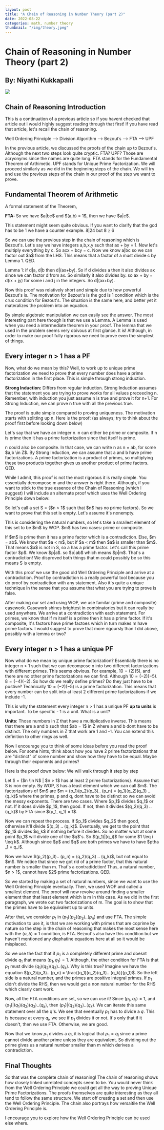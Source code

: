 ```yaml
---
layout: post
title: "A Chain of Reasoning in Number Theory (part 2)"
date: 2022-08-22
categories: math, number theory
thumbnail: "/img/theory.jpeg"
---
```


# Chain of Reasoning in Number Theory (part 2)

## By: Niyathi Kukkapalli

<img class="normal" src="/img/theory.jpeg">

## Chain of Reasoning Introduction

This is a continuation of a previous article so if you havent checked that article out I would highly suggest reading through that first! If you have read that article, let's recall the chain of reasoning.

Well Ordering Principle —-> Division Algorithm —-> Bezout’s —-> FTA —-> UPF

In the previous article, we discussed the proofs of the chain up to Bezout's. Although the next two steps look quite cryptic. FTA? UPF? Those are acryonyms since the names are quite long. FTA stands for the Fundamental Theorem of Arthimetic. UPF stands for Unique Prime Factorization. We will proceed similarly as we did in the beginning steps of the chain. We will try and use the previous steps of the chain in our proof of the step we want to prove.

## Fundamental Theorem of Arithmetic

A formal statement of the Theorem,

<div class="proof">
<p><b>FTA:</b> So we have $a|bc$ and $(a,b) = 1$, then we have $a|c$. </p>
</div>

This statement might seem quite obvious. If you want to clarify that the gcd has to be 1 we have a counter example. $8 \vert 24$ but $8 \nmid 6$

<div class = "proof">
<p> So we can use the previous step in the chain of reasoning which is Bezout's.
Let's say we have integers a,b,x,y such that ax + by = 1. Now let's multiply everything by c.
So acx + bcy = c. Now we know  a|bc so we can factor out $a$ from the LHS. This means that a factor of a must divide c by Lemma 1. QED. </p>

<p> Lemma 1: if d|a, d|b then d|(ax+by). So if d divides a then it also divides ax since we can factor d from ax. So similarly it also divides by. so ax + by = d(ix + jy) for some i and j in the integers. So d|(ax+by).</p>
</div>

Now this proof was relatively short and simple due to how powerful Bezout's is. The motivation for Bezout's is the gcd is 1 condition which is the crux condition for Bezout's. The situation is the same here, and better yet it materalizes the problem into an equation.

By simple algebraic manipulation we can easily see the answer. The most interesting part here though is that we use a Lemma. A Lemma is used when you need a intermediate theorem in your proof. The lemma that we used in the problem seems very obivous at first glance. It is! Although, in order to make our proof fully rigorous we need to prove even the simplest of things.

## Every integer n > 1 has a PF

Now, what do we mean by this? Well, to work up to unique prime factorization we need to prove that every number does have a prime factorization in the first place. This is simple through strong induction.

<div class = "warning">
<b>Strong Induction:</b> Differs from regular induction. Strong Induction assumes that the statement you are trying to prove works for all values preceeding n. Remember, with induction you just assume n is true and  prove it for n+1. For Strong Induction, we can prove n true with all the previous true. 
</div>

The proof is quite simple compared to proving uniqueness. The motivation starts with splitting up n. Here is the proof: (as always; try to think about the proof first before looking down below)

<div class = "proof">
<p>Let's say that we have an integer n. n can either be prime or composite. If n is prime then it has a prime factorization since that itself is prime.</p>
<p>n could also be composite. In that case, we can write n as n = ab, for some $a,b \in Z$. By Strong Induction, we can assume that a and b have prime factorizations. A prime factorization is a product of primes, so multiplying these two products together gives us another product of prime factors. QED.</p>
</div>

While I admit, this proof is not the most rigorous it is really simple. You essentially decompose m and the answer is right there. Although, if you want to stick to the true essence of the Chain of Reasoning (which I suggest) I will include an alternate proof which uses the Well Ordering Principle down below:

<div class = "proof">
<p>So let's call a set S = {$n > 1$ such that $n$ has no prime factors}. So we want to prove that this set is empty. Let's assume it's nonempty.</p>
<p>This is considering the natural numbers, so let's take a smallest element of this set to be $m$ by WOP. $m$ has two cases: prime or composite. </p>
<p>If $m$ is prime then it has a prime factor which is a contradiction. Else, $m = ab$. We know that $a < m$, but if $a < m$ then $a$ is smaller than $m$. That means $a$ is not in S, so a has a prime factor. Let's call this prime factor $p$. We know $p|a$. so $p|ab$ which means $p|m$. That's a contradiction! We disproved both things that m could possibly be so this means S is empty.</p>
</div>

With this proof we use the good old Well Ordering Principle and arrive at a contradiction. Proof by contradiction is a really powerful tool because you do proof by contradiction with any statement. Also it's quite a unique technique in the sense that you assume that what you are trying to prove is false.

After making our set and using WOP, we use familar (prime and composite) casework. Casework shines brightest in combinatorics but it can really be used anywhere. We arrive at a contradiction with each statement. For primes, we know that if m itself is a prime then it has a prime factor. If it's composite, it's factors have prime factoes which in turn makes m have prime factors. I would suggest to prove that more rigoursly than I did above, possibly with a lemma or two?

## Every integer n > 1 has a unique PF

Now what do we mean by unique prime factorization? Essentially there is no integer n > 1 such that we can decompose n into two different factorizations with different primes. This seems obvious. For example, $10 = (2)(5)$, and there are no other prime factorizations we can find. Although $10 = (-2)(-5)$.
$8 = (-4)(-2)$. So how do we really define primes? Do they just have to be postive? Technically $10 = (-2)(-5)$ is a prime factorization. This means that every number can be split into at least 2 different prime factorizations if we include -1.

This is why the statement every integer n > 1 has a unique PF <b>up to units</b> is important. To be specific - 1 is a unit. What is a unit?

<div class = "warning">
<p><b>Units:</b> Those numbers in Z that have a multiplicative inverse. This means that there are a and b such that $ab = 1$ in Z where a and b dont have to be distinct. The only numbers in Z that work are 1 and -1. You can extend this definition to other rings as well. </p>
</div>

Now I encourage you to think of some ideas before you read the proof below. For some hints, think about how you have 2 prime factorizations that are "distinct" of some number and show how they have to be equal. Maybe through their exponents and primes?

Here is the proof down below: We will walk through it step by step

<div class = "proof">
<p>Let S = {$n \in N$ | $n > 1$ has at least 2 prime factorizations}. Assume that S is non empty. By WOP, S has a least element which we can call $m$. 
The factorizations of $m$ are $m = (p_1)(p_2)(p_3).. (p_n) = (q_1)(q_2)(q_3) .. (q_k)$ where the primes, p and q, dont have to be distinct so we can avoid the messy exponents. There are two cases. Where $p_1$ divides $q_1$ or not. If it does divide $p_1$, then good. If not, then it divides $(q_2)(q_3) .. (q_k)$ by FTA since $(p_1, q_1) = 1$.</p>
<p>Now we can repeat the process. If $p_1$ divides $q_2$ then good, otherwise it'll divide $(q_3) .. (q_k)$. Eventually, we get to the point that $p_1$ divides $q_k$ if nothing before it divides. So no matter what at some point $p_1$ will divide one of the $q$'s. So $(p_1)|(q_i)$ for some $1 \leq i \leq k$. Although since $p$ and $q$ are both primes we have to have $ptha _1 = q_i$.</p>
<p>Now we have $(p_2)(p_3).. (p_n) = (q_2)(q_3) .. (q_k)$, but not equal to $m$. We notice that since we got rid of a prime factor, that this natural number is smaller than m. That's a contradidction! Thus, a natural number, $n > 1$, cannot have $2$ prime factorizations. QED. </p>
<p></p>
</div>

So we started by making a set of natural numbers, since we want to use the Well Ordering Principle eventually. Then, we used WOP and called a smallest element. The proof will now revolve around finding a smaller element than that least element which is m in this case. As we did in the first paragraph, we wrote out two factorizations of m. The goal is to show that the primes have to be equivalent up to units.

After that, we consider $p_1$ in $(p_1)(p_2)(p_3).. (p_n)$ and use FTA. The simple motivation to use it, is that we are working with primes that are coprime by nature so the step in the chain of reasoning that makes the most sense here with the $(a,b) = 1$ condition, is FTA. Bezout's also have this condition but we haven't mentioned any diophatine equations here at all so it would be misplaced.

So we use the fact that if $p_1$ is a completely different prime and doesnt divide $q_1$ that means $(p_1, q_1) = 1$. Although, the other condition for FTA is that $p_1$ must divide $(q_1)(q_2)(q_3).. (q_k)$. Why is this true? Imagine we have the equation $(p_2)(p_3).. (p_n) = \frac{(q_1)(q_2)(q_3).. (q_k)}{p_1}$. So the left side is a natural number, and the primes are positive integral primes. If $p_1$ didn't divide the RHS, then we would get a non natural number for the RHS which clearly cant work.

Now, all the FTA conditions are set, so we can use it! Since $(p_1, q_1) = 1$, and
$(p_1)\vert(q_1)(q_2)(q_3).. (q_k)$, then $(p_1)\vert(q_2)(q_3).. (q_k)$. We can iterate this same statement over all the q's. We see that eventually $p_1$ has to divide a $q$. This is because at every $q_i$, we see if $p_1$ divides it or not. It's only that if it doesn't, then we use FTA. Otherwise, we are good.

Now that we know $p_1$ divides a $q_i$, it is logical that $p_1 = q_i$ since a prime cannot divide another prime unless they are equivalent. So dividing out the prime gives us a natural number smaller than m which derives a contradiction.

## Final Thoughts

So that was the complete chain of reasoning! The chain of reasoning shows how closely linked unrelated concepts seem to be. You would never think from the Well Ordering Principle we could get all the way to proving Unique Prime Factorizations. The proofs themselves are quite interesting as they all tend to follow the same structure. We start off creating a set and then use the Well Ordering Principle. The chain also portrays how versaitile the Well Ordering Principle is.

I encourage you to explore how the Well Ordering Principle can be used else where.
